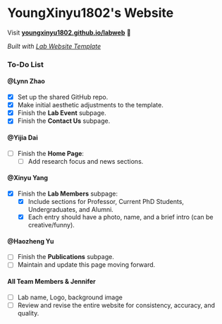 
# YoungXinyu1802's Website

Visit **[youngxinyu1802.github.io/labweb](https://youngxinyu1802.github.io/labweb)** 🚀

_Built with [Lab Website Template](https://greene-lab.gitbook.io/lab-website-template-docs)_

### To-Do List

#### **@Lynn Zhao**  
- [x] Set up the shared GitHub repo.  
- [x] Make initial aesthetic adjustments to the template.  
- [x] Finish the **Lab Event** subpage.  
- [x] Finish the **Contact Us** subpage. 

#### **@Yijia Dai**  
- [ ] Finish the **Home Page**:  
  - [ ] Add research focus and news sections.  

#### **@Xinyu Yang**  
- [x] Finish the **Lab Members** subpage:  
  - [x] Include sections for Professor, Current PhD Students, Undergraduates, and Alumni.  
  - [x] Each entry should have a photo, name, and a brief intro (can be creative/funny).  

#### **@Haozheng Yu**  
- [ ] Finish the **Publications** subpage.  
- [ ] Maintain and update this page moving forward.  

#### **All Team Members & Jennifer**  
- [ ] Lab name, Logo, background image
- [ ] Review and revise the entire website for consistency, accuracy, and quality.  